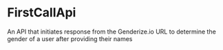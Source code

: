 # FirstCallApi
An API that initiates response from the Genderize.io URL to determine the gender of a user after providing their names
